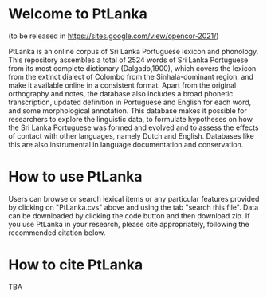 # Welcome to PtLanka

(to be released in https://sites.google.com/view/opencor-2021/)

PtLanka is an online corpus of Sri Lanka Portuguese lexicon and phonology. This repository assembles a total of 2524 words of Sri Lanka Portuguese from its most complete dictionary (Dalgado,1900), which covers the lexicon from the extinct dialect of Colombo from the Sinhala-dominant region, and make it available online in a consistent format. Apart from the original orthography and notes, the database also includes a broad phonetic transcription, updated definition in Portuguese and English for each word, and some morphological annotation. This database makes it possible for researchers to explore the linguistic data, to formulate hypotheses on how the Sri Lanka Portuguese was formed and evolved and to assess the effects of contact with other languages, namely Dutch and English. Databases like this are  also instrumental in language documentation and conservation.

# How to use PtLanka

Users can browse or search lexical items or any particular features provided by clicking on "PtLanka.cvs" above and using the tab "search this file". Data can be downloaded by clicking the code button and then download zip. If you use PtLanka in your research, please cite appropriately, following the recommended citation below.

# How to cite PtLanka

TBA
